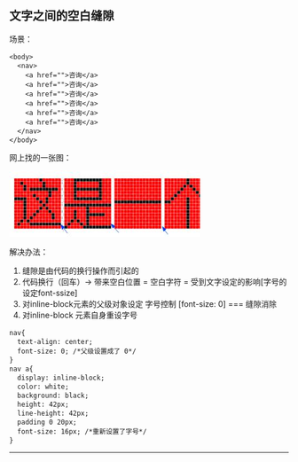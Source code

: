 ## 文字之间的空白缝隙

场景：

```
<body>
  <nav>
    <a href="">咨询</a>
    <a href="">咨询</a>
    <a href="">咨询</a>
    <a href="">咨询</a>
    <a href="">咨询</a>
    <a href="">咨询</a>
  </nav>
</body>
```

网上找的一张图：

![image](./2.jpg)

解决办法：

1. 缝隙是由代码的换行操作而引起的
2. 代码换行（回车）-> 带来空白位置 = 空白字符 = 受到文字设定的影响[字号的设定font-ssize]
3. 对inline-block元素的父级对象设定
字号控制 [font-size: 0] === 缝隙消除
4. 对inline-block 元素自身重设字号


```
nav{
  text-align: center;
  font-size: 0; /*父级设置成了 0*/
}
nav a{
  display: inline-block;
  color: white;
  background: black;
  height: 42px;
  line-height: 42px;
  padding 0 20px;
  font-size: 16px; /*重新设置了字号*/
}
```

---



